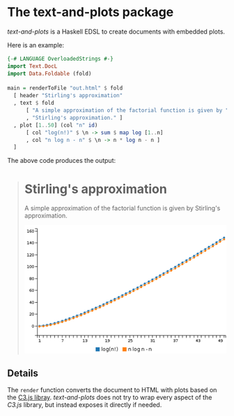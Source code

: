 # The text-and-plots package
*text-and-plots* is a Haskell EDSL to create documents with embedded plots.

Here is an example:
```haskell
{-# LANGUAGE OverloadedStrings #-}
import Text.DocL
import Data.Foldable (fold)

main = renderToFile "out.html" $ fold
  [ header "Stirling's approximation"
  , text $ fold
      [ "A simple approximation of the factorial function is given by "
      , "Stirling's approximation." ]
  , plot [1..50] (col "n" id)
      [ col "log(n!)" $ \n -> sum $ map log [1..n]
      , col "n log n - n" $ \n -> n * log n - n ]
  ]
```

The above code produces the output:
> # Stirling's approximation
> A simple approximation of the factorial function is given by Stirling's approximation.
>
> ![a plot](examples/simple-output.png)

## Details

The `render` function converts the document to HTML with plots based on the [C3.js libray](http://c3js.org/). *text-and-plots* does not try to wrap every aspect of the *C3.js* library, but instead exposes it directly if needed.
